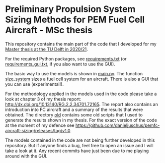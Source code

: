 # Preliminary Propulsion System Sizing Methods for PEM Fuel Cell Aircraft - MSc thesis

This repository contains the main part of the code that I developed for my [Master thesis at the TU Delft in 2020/21](http://dx.doi.org/10.13140/RG.2.2.34701.72165).

For the required Python packages, see [requirements.txt](requirements.txt) (or [requirements_gui.txt](requirements_gui.txt), if you also want to use the GUI).

The basic way to use the models is shown in [main.py](app/main.py). The function [size_system](https://github.com/danieljuschus/pemfc-aircraft-sizing/blob/dee57f9b6d7d06745a7f22774348ed0542ef6bd1/app/main.py#L12) 
sizes a fuel cell system for an aircraft. There is also a GUI that you can use (experimental!).

For the methodology applied in the models used in the code please take a look at chapter 3 of my thesis report: 
http://dx.doi.org/10.13140/RG.2.2.34701.72165. The 
report also contains an introduction into FC aircraft and a summary of the results that were obtained. The directory [old](old) contains some old
scripts that I used to generate the results shown in my thesis. For the exact version of the code at the moment of my defence see https://github.com/danieljuschus/pemfc-aircraft-sizing/releases/tag/v1.0.

The models contained in the code are not being further developed in this repository. But if anyone finds a bug, feel free to open an issue and I will take a look at it. 
Any recent commits have just been due to me playing around with the GUI. 
